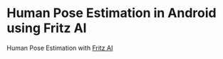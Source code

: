# Human Pose Estimation in Android using Fritz AI
Human Pose Estimation with [Fritz AI](https://www.fritz.ai)
